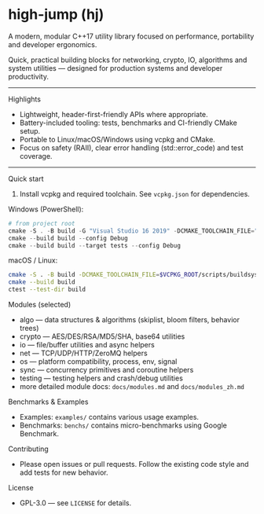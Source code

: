 # high-jump (hj)

A modern, modular C++17 utility library focused on performance, portability and developer ergonomics.

Quick, practical building blocks for networking, crypto, IO, algorithms and system utilities — designed for production systems and developer productivity.

---

Highlights
- Lightweight, header-first-friendly APIs where appropriate.
- Battery-included tooling: tests, benchmarks and CI-friendly CMake setup.
- Portable to Linux/macOS/Windows using vcpkg and CMake.
- Focus on safety (RAII), clear error handling (std::error_code) and test coverage.

---

Quick start
1. Install vcpkg and required toolchain. See `vcpkg.json` for dependencies.

Windows (PowerShell):

```powershell
# from project root
cmake -S . -B build -G "Visual Studio 16 2019" -DCMAKE_TOOLCHAIN_FILE="$env:VCPKG_ROOT/scripts/buildsystems/vcpkg.cmake" -DBUILD_TEST=ON -DBUILD_BENCH=ON
cmake --build build --config Debug
cmake --build build --target tests --config Debug
```

macOS / Linux:

```bash
cmake -S . -B build -DCMAKE_TOOLCHAIN_FILE=$VCPKG_ROOT/scripts/buildsystems/vcpkg.cmake -DBUILD_TEST=ON -DBUILD_BENCH=ON
cmake --build build
ctest --test-dir build
```

Modules (selected)
- algo — data structures & algorithms (skiplist, bloom filters, behavior trees)
- crypto — AES/DES/RSA/MD5/SHA, base64 utilities
- io — file/buffer utilities and async helpers
- net — TCP/UDP/HTTP/ZeroMQ helpers
- os — platform compatibility, process, env, signal
- sync — concurrency primitives and coroutine helpers
- testing — testing helpers and crash/debug utilities
- more detailed module docs: `docs/modules.md` and `docs/modules_zh.md`

Benchmarks & Examples
- Examples: `examples/` contains various usage examples.
- Benchmarks: `benchs/` contains micro-benchmarks using Google Benchmark.

Contributing
- Please open issues or pull requests. Follow the existing code style and add tests for new behavior.

License
- GPL-3.0 — see `LICENSE` for details.
